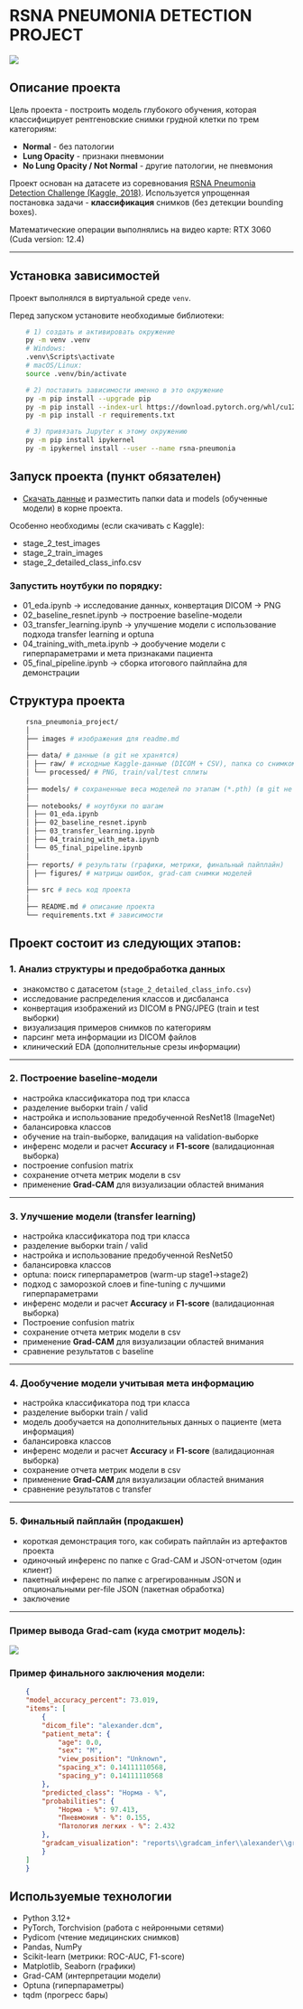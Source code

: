 # RSNA PNEUMONIA DETECTION PROJECT

![](images/image_for_readme_project.png)

## Описание проекта

Цель проекта - построить модель глубокого обучения, которая классифицирует рентгеновские снимки грудной клетки по трем категориям:
- **Normal** - без патологии
- **Lung Opacity** - признаки пневмонии
- **No Lung Opacity / Not Normal** - другие патологии, не пневмония

Проект основан на датасете из соревнования [RSNA Pneumonia Detection Challenge (Kaggle, 2018)](https://www.kaggle.com/c/rsna-pneumonia-detection-challenge).
Используется упрощенная постановка задачи - **классификация** снимков (без детекции bounding boxes).

Математические операции выполнялись на видео карте: RTX 3060 (Cuda version: 12.4)

---

## Установка зависимостей

Проект выполнялся в виртуальной среде `venv`.

Перед запуском установите необходимые библиотеки:

```bash
    # 1) создать и активировать окружение
    py -m venv .venv
    # Windows:
    .venv\Scripts\activate
    # macOS/Linux:
    source .venv/bin/activate

    # 2) поставить зависимости именно в это окружение
    py -m pip install --upgrade pip
    py -m pip install --index-url https://download.pytorch.org/whl/cu124 torch torchvision torchaudio
    py -m pip install -r requirements.txt

    # 3) привязать Jupyter к этому окружению
    py -m pip install ipykernel
    py -m ipykernel install --user --name rsna-pneumonia
```

## Запуск проекта (пункт обязателен)

- [Скачать данные](https://disk.yandex.ru/d/se8unO6X9aZV0Q) и разместить папки data и models (обученные модели) в корне проекта.

Особенно необходимы (если скачивать с Kaggle):
- stage_2_test_images
- stage_2_train_images
- stage_2_detailed_class_info.csv

### Запустить ноутбуки по порядку:

- 01_eda.ipynb -> исследование данных, конвертация DICOM -> PNG
- 02_baseline_resnet.ipynb -> построение baseline-модели
- 03_transfer_learning.ipynb -> улучшение модели с использование подхода transfer learning и optuna
- 04_training_with_meta.ipynb -> дообучение модели с гиперпараметрами и мета признаками пациента
- 05_final_pipeline.ipynb -> сборка итогового пайплайна для демонстрации

## Структура проекта

```bash
    rsna_pneumonia_project/
    │
    ├── images # изображения для readme.md
    │
    ├── data/ # данные (в git не хранятся)
    │ ├── raw/ # исходные Kaggle-данные (DICOM + CSV), папка со снимком автора
    │ └── processed/ # PNG, train/val/test сплиты
    │
    ├── models/ # сохраненные веса моделей по этапам (*.pth) (в git не хранятся)
    │
    ├── notebooks/ # ноутбуки по шагам
    │ ├── 01_eda.ipynb
    │ ├── 02_baseline_resnet.ipynb
    │ ├── 03_transfer_learning.ipynb
    │ ├── 04_training_with_meta.ipynb
    │ └── 05_final_pipeline.ipynb
    │
    ├── reports/ # результаты (графики, метрики, финальный пайплайн)
    │ ├── figures/ # матрицы ошибок, grad-cam снимки моделей
    │
    ├── src # весь код проекта
    │
    ├── README.md # описание проекта
    └── requirements.txt # зависимости
```

## Проект состоит из следующих этапов:

### 1. Анализ структуры и предобработка данных
- знакомство с датасетом (`stage_2_detailed_class_info.csv`)
- исследование распределения классов и дисбаланса
- конвертация изображений из DICOM в PNG/JPEG (train и test выборки)
- визуализация примеров снимков по категориям
- парсинг мета информации из DICOM файлов
- клинический EDA (дополнительные срезы информации)

---

### 2. Построение baseline-модели
- настройка классификатора под три класса
- разделение выборки train / valid
- настройка и использование предобученной ResNet18 (ImageNet)
- балансировка классов
- обучение на train-выборке, валидация на validation-выборке
- инференс модели и расчет **Accuracy** и **F1-score** (валидационная выборка)
- построение confusion matrix
- сохранение отчета метрик модели в csv
- применение **Grad-CAM** для визуализации областей внимания

---

### 3. Улучшение модели (transfer learning)
- настройка классификатора под три класса
- разделение выборки train / valid
- настройка и использование предобученной ResNet50
- балансировка классов
- optuna: поиск гиперпараметров (warm-up stage1->stage2)
- подход с заморозкой слоев и fine-tuning с лучшими гиперпараметрами
- инференс модели и расчет **Accuracy** и **F1-score** (валидационная выборка)
- Построение confusion matrix
- сохранение отчета метрик модели в csv
- применение **Grad-CAM** для визуализации областей внимания
- сравнение результатов с baseline

---

### 4. Дообучение модели учитывая мета информацию
- настройка классификатора под три класса
- разделение выборки train / valid
- модель дообучается на дополнительных данных о пациенте (мета информация)
- балансировка классов
- инференс модели и расчет **Accuracy** и **F1-score** (валидационная выборка)
- сохранение отчета метрик модели в csv
- применение **Grad-CAM** для визуализации областей внимания
- сравнение результатов с transfer

---

### 5. Финальный пайплайн (продакшен)
- короткая демонстрация того, как собирать пайплайн из артефактов проекта
- одиночный инференс по папке с Grad-CAM и JSON-отчетом (один клиент)
- пакетный инференс по папке с агрегированным JSON и опциональными per-file JSON (пакетная обработка)
- заключение

---

### Пример вывода Grad-cam (куда смотрит модель):

<img src='images/grad_cam_images.png'>

### Пример финального заключения модели:
```json
    {
    "model_accuracy_percent": 73.019,
    "items": [
        {
        "dicom_file": "alexander.dcm",
        "patient_meta": {
            "age": 0.0,
            "sex": "M",
            "view_position": "Unknown",
            "spacing_x": 0.14111110568,
            "spacing_y": 0.14111110568
        },
        "predicted_class": "Норма - %",
        "probabilities": {
            "Норма - %": 97.413,
            "Пневмония - %": 0.155,
            "Патология легких - %": 2.432
        },
        "gradcam_visualization": "reports\\gradcam_infer\\alexander\\gradcam_pred_0.png"
        }
    ]
    }
```
## Используемые технологии
- Python 3.12+
- PyTorch, Torchvision (работа с нейронными сетями)
- Pydicom (чтение медицинских снимков)
- Pandas, NumPy
- Scikit-learn (метрики: ROC-AUC, F1-score)
- Matplotlib, Seaborn (графики)
- Grad-CAM (интерпретации модели)
- Optuna (гиперпараметры)
- tqdm (прогресс бары)
